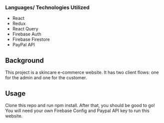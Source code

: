 ### Languages/ Technologies Utilized

-   React
-   Redux
-   React Query
-   Firebase Auth
-   Firebase Firestore
-   PayPal API

## Background

This project is a skincare e-commerce website. It has two client flows: one for the admin and one for the customer.

## Usage

Clone this repo and run npm install. After that, you should be good to go! You will need your own Firebase Config and Paypal API key to run this website.
